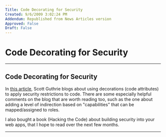 ```yaml
---
Title: Code Decorating for Security
Created: 9/6/2009 3:02:24 PM
Addendum: Republished from News Articles version
Approved: False
Draft: False
---
```

# Code Decorating for Security

---

## Code Decorating for Security


In [this article](http://weblogs.asp.net/scottgu/archive/2006/10/04/Tip_2F00_Trick_3A00_-Adding-Authorization-Rules-to-Business-and-Data-Layers-using-PrincipalPermissionAttributes.aspx), Scott Guthrie blogs about using decorations (code attributes) to apply security restrictions to code. There are some especially helpful comments on the blog that are worth reading too, such as the one about adding a level of indirection based on "capabilities" that can be mapped/assigned to roles.



I also bought a book (Hacking the Code) about building security into your web apps, that I hope to read over the next few months.


<script src="/DesktopModules/itcMetaPost/js/m.js" type="text/javascript"></script>


---

